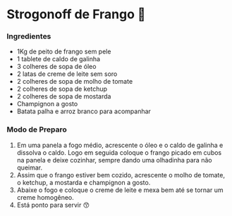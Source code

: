 # Strogonoff de Frango :chicken:

### Ingredientes

* 1Kg de peito de frango sem pele
* 1 tablete de caldo de galinha 
* 3 colheres de sopa de óleo 
* 2 latas de creme de leite sem soro 
* 2 colheres de sopa de molho de tomate
* 2 colheres de sopa de ketchup 
* 2 colheres de sopa de mostarda 
* Champignon a gosto 
* Batata palha e arroz branco para acompanhar 

### Modo de Preparo 

1. Em uma panela a fogo médio, acrescente o óleo e o caldo de galinha e dissolva o caldo. Logo em seguida coloque o frango picado em cubos na panela e deixe cozinhar, sempre dando uma olhadinha para não queimar. 
2. Assim que o frango estiver bem cozido, acrescente o molho de tomate, o ketchup, a mostarda e champignon a gosto. 
3. Abaixe o fogo e coloque o creme de leite e mexa bem até se tornar um creme homogêneo. 
4. Está ponto para servir :kissing_smiling_eyes:
